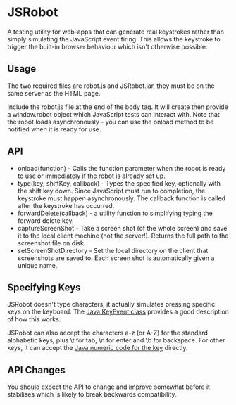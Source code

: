JSRobot
=======
A testing utility for web-apps that can generate real keystrokes rather than simply simulating the JavaScript event firing. This allows the keystroke to trigger the built-in browser behaviour which isn't otherwise possible.

Usage
-----
The two required files are robot.js and JSRobot.jar, they must be on the same server as the HTML page.

Include the robot.js file at the end of the body tag.  It will create then provide a window.robot object which JavaScript tests can interact with. Note that the robot loads asynchronously - you can use the onload method to be notified when it is ready for use.

API
---
* onload(function) - Calls the function parameter when the robot is ready to use or immediately if the robot is already set up.
* type(key, shiftKey, callback) - Types the specified key, optionally with the shift key down. Since JavaScript must run to completion, the keystroke must happen asynchronously.  The callback function is called after the keystroke has occurred.
* forwardDelete(callback) - a utility function to simplifying typing the forward delete key.
* captureScreenShot - Take a screen shot (of the whole screen) and save it to the local client machine (not the server!). Returns the full path to the screenshot file on disk.
* setScreenShotDirectory - Set the local directory on the client that screenshots are saved to. Each screen shot is automatically given a unique name.

Specifying Keys
---------------
JSRobot doesn't type characters, it actually simulates pressing specific keys on the keyboard. The [Java KeyEvent class](http://java.sun.com/j2se/1.5.0/docs/api/java/awt/event/KeyEvent.html) provides a good description of how this works.

JSRobot can also accept the characters a-z (or A-Z) for the standard alphabetic keys, plus \t for tab, \n for enter and \b for backspace. For other keys, it can accept the [Java numeric code for the key](http://java.sun.com/j2se/1.5.0/docs/api/constant-values.html#java.awt.event.KeyEvent.VK_5) directly.

API Changes
-----------
You should expect the API to change and improve somewhat before it stabilises which is likely to break backwards compatibility.